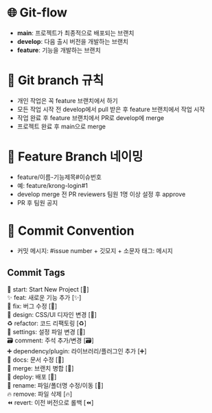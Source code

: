 # 🌐 Git-flow

- **main**: 프로젝트가 최종적으로 배포되는 브랜치
- **develop**: 다음 출시 버전을 개발하는 브랜치
- **feature**: 기능을 개발하는 브랜치

# 📌 Git branch 규칙

- 개인 작업은 꼭 feature 브랜치에서 하기
- 모든 작업 시작 전 develop에서 pull 받은 후 feature 브랜치에서 작업 시작
- 작업 완료 후 feature 브랜치에서 PR로 develop에 merge
- 프로젝트 완료 후 main으로 merge

# 📝 Feature Branch 네이밍

- feature/이름-기능제목#이슈번호
- 예: feature/krong-login#1
- develop merge 전 PR reviewers 팀원 1명 이상 설정 후 approve
- PR 후 팀원 공지

# 🎯 Commit Convention

- 커밋 메시지: #issue number + 깃모지 + 소문자 태그: 메시지

## Commit Tags

🎉 start: Start New Project [:tada:]  
✨ feat: 새로운 기능 추가 [:sparkles:]  
🐛 fix: 버그 수정 [:bug:]  
🎨 design: CSS/UI 디자인 변경 [:art:]  
♻️ refactor: 코드 리팩토링 [:recycle:]  
🔧 settings: 설정 파일 변경 [:wrench:]  
🗃️ comment: 주석 추가/변경 [:card_file_box:]  
➕ dependency/plugin: 라이브러리/플러그인 추가 [:heavy_plus_sign:]  
📝 docs: 문서 수정 [:memo:]  
🔀 merge: 브랜치 병합 [:twisted_rightwards_arrows:]  
🚀 deploy: 배포 [:rocket:]  
🚚 rename: 파일/폴더명 수정/이동 [:truck:]  
🔥 remove: 파일 삭제 [:fire:]  
⏪️ revert: 이전 버전으로 롤백 [:rewind:]
